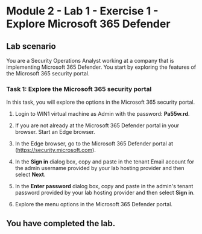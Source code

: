 # Module 2 - Lab 1 - Exercise 1 - Explore Microsoft 365 Defender 

## Lab scenario

You are a Security Operations Analyst working at a company that is implementing Microsoft 365 Defender. You start by exploring the features of the Microsoft 365 security portal.

### Task 1: Explore the Microsoft 365 security portal

In this task, you will explore the options in the Microsoft 365 security portal.

1. Login to WIN1 virtual machine as Admin with the password: **Pa55w.rd**.  

2. If you are not already at the Microsoft 365 Defender portal in your browser. Start an Edge browser.

3. In the Edge browser, go to the Microsoft 365 Defender portal at (https://security.microsoft.com).

4. In the **Sign in** dialog box, copy and paste in the tenant Email account for the admin username provided by your lab hosting provider and then select **Next**.

5. In the **Enter password** dialog box, copy and paste in the admin's tenant password provided by your lab hosting provider and then select **Sign in**.

6. Explore the menu options in the Microsoft 365 Defender portal.

## You have completed the lab.